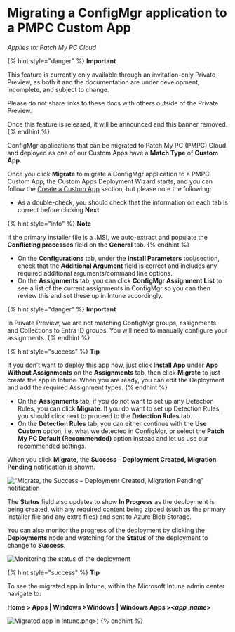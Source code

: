# Migrating a ConfigMgr application to a PMPC Custom App

_Applies to: Patch My PC Cloud_

{% hint style="danger" %}
**Important**

This feature is currently only available through an invitation-only Private Preview, as both it and the documentation are under development, incomplete, and subject to change.

Please do not share links to these docs with others outside of the Private Preview.

Once this feature is released, it will be announced and this banner removed.
{% endhint %}

ConfigMgr applications that can be migrated to Patch My PC (PMPC) Cloud and deployed as one of our Custom Apps have a **Match Type** of **Custom App**.

Once you click **Migrate** to migrate a ConfigMgr application to a PMPC Custom App, the Custom Apps Deployment Wizard starts, and you can follow the [Create a Custom App](../../custom-apps/create-a-custom-app/) section, but please note the following:

* As a double-check, you should check that the information on each tab is correct before clicking **Next**.

{% hint style="info" %}
**Note**

If the primary installer file is a .MSI, we auto-extract and populate the **Conflicting processes** field on the **General** tab.
{% endhint %}

* On the **Configurations** tab, under the **Install Parameters** tool/section, check that the **Additional Argument** field is correct and includes any required additional arguments/command line options.
* On the **Assignments** tab, you can click **ConfigMgr Assignment List** to see a list of the current assignments in ConfigMgr so you can then review this and set these up in Intune accordingly.

{% hint style="danger" %}
**Important**

In Private Preview, we are not matching ConfigMgr groups, assignments and Collections to Entra ID groups. You will need to manually configure your assignments.
{% endhint %}

{% hint style="success" %}
**Tip**

If you don’t want to deploy this app now, just click **Install App** under **App Without Assignments** on the **Assignments** tab, then click **Migrate** to just create the app in Intune. When you are ready, you can edit the Deployment and add the required Assignment types.
{% endhint %}

* On the **Assignments** tab, if you do not want to set up any Detection Rules, you can click **Migrate**. If you do want to set up Detection Rules, you should click next to proceed to the **Detection Rules** tab.
* On the **Detection Rules** tab, you can either continue with the **Use Custom** option, i.e. what we detected in ConfigMgr, or select the **Patch My PC Default (Recommended)** option instead and let us use our recommended settings.

When you click **Migrate**, the **Success – Deployment Created, Migration Pending** notification is shown.

![“Migrate, the Success – Deployment Created, Migration Pending” notification](/_images/image-%287%29.png-"\"Migrate,-the-Success-–-Deployment-Created,-Migration-Pending\"-notification" "“Migrate, the Success – Deployment Created, Migration Pending” notification")

The **Status** field also updates to show **In Progress** as the deployment is being created, with any required content being zipped (such as the primary installer file and any extra files) and sent to Azure Blob Storage.

You can also monitor the progress of the deployment by clicking the **Deployments** node and watching for the **Status** of the deployment to change to **Success**.

![Monitoring the status of the deployment](/_images/image-%288%29.png-"Monitoring-the-status-of-the-deployment" "Monitoring the status of the deployment")

{% hint style="success" %}
**Tip**

To see the migrated app in Intune, within the Microsoft Intune admin center navigate to:

**Home > Apps | Windows >Windows | Windows Apps ><**_**app\_name**_**>**

![Migrated app in Intune](/_images/image-%289 "Migrated app in Intune").png>)
{% endhint %}
